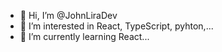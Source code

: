 - 👋 Hi, I’m @JohnLiraDev
- 👀 I’m interested in React, TypeScript, pyhton,...
- 🌱 I’m currently learning React...

<!---
JohnLiraDev/JohnLiraDev is a ✨ special ✨ repository because its `README.md` (this file) appears on your GitHub profile.
You can click the Preview link to take a look at your changes.
--->

